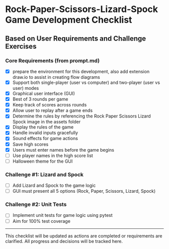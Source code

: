 # Rock-Paper-Scissors-Lizard-Spock Game Development Checklist

## Based on User Requirements and Challenge Exercises

### Core Requirements (from prompt.md)
- [x] prepare the environment for this development, also add extension draw.io to assist in creating flow diagrams
- [x] Support both single-player (user vs computer) and two-player (user vs user) modes
- [x] Graphical user interface (GUI)
- [x] Best of 3 rounds per game
- [x] Keep track of scores across rounds
- [x] Allow user to replay after a game ends
- [x] Determine the rules by referencing the Rock Paper Scissors Lizard Spock image in the assets folder
- [x] Display the rules of the game
- [x] Handle invalid inputs gracefully
- [x] Sound effects for game actions
- [x] Save high scores
- [x] Users must enter names before the game begins
- [ ] Use player names in the high score list
- [ ] Halloween theme for the GUI

### Challenge #1: Lizard and Spock
- [ ] Add Lizard and Spock to the game logic
- [ ] GUI must present all 5 options (Rock, Paper, Scissors, Lizard, Spock)

### Challenge #2: Unit Tests
- [ ] Implement unit tests for game logic using pytest
- [ ] Aim for 100% test coverage

---

This checklist will be updated as actions are completed or requirements are clarified. All progress and decisions will be tracked here.
